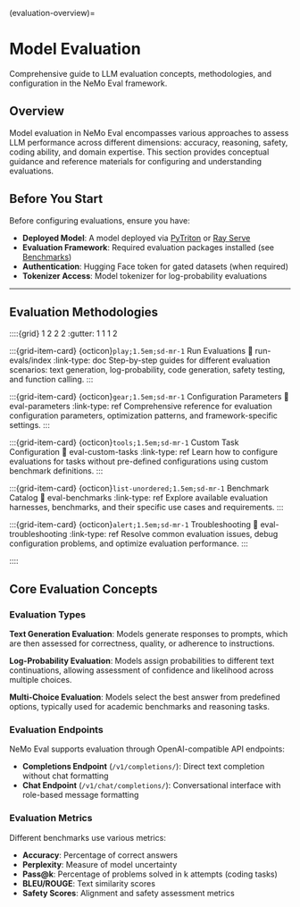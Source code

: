 (evaluation-overview)=

# Model Evaluation

Comprehensive guide to LLM evaluation concepts, methodologies, and configuration in the NeMo Eval framework.

## Overview

Model evaluation in NeMo Eval encompasses various approaches to assess LLM performance across different dimensions: accuracy, reasoning, safety, coding ability, and domain expertise. This section provides conceptual guidance and reference materials for configuring and understanding evaluations.

## Before You Start

Before configuring evaluations, ensure you have:

- **Deployed Model**: A model deployed via [PyTriton](../deployment/pytriton.md) or [Ray Serve](../deployment/ray-serve.md)
- **Evaluation Framework**: Required evaluation packages installed (see [Benchmarks](benchmarks.md))
- **Authentication**: Hugging Face token for gated datasets (when required)
- **Tokenizer Access**: Model tokenizer for log-probability evaluations

---

## Evaluation Methodologies

::::{grid} 1 2 2 2
:gutter: 1 1 1 2

:::{grid-item-card} {octicon}`play;1.5em;sd-mr-1` Run Evaluations
:link: run-evals/index
:link-type: doc
Step-by-step guides for different evaluation scenarios: text generation, log-probability, code generation, safety testing, and function calling.
:::

:::{grid-item-card} {octicon}`gear;1.5em;sd-mr-1` Configuration Parameters
:link: eval-parameters
:link-type: ref
Comprehensive reference for evaluation configuration parameters, optimization patterns, and framework-specific settings.
:::

:::{grid-item-card} {octicon}`tools;1.5em;sd-mr-1` Custom Task Configuration
:link: eval-custom-tasks
:link-type: ref
Learn how to configure evaluations for tasks without pre-defined configurations using custom benchmark definitions.
:::

:::{grid-item-card} {octicon}`list-unordered;1.5em;sd-mr-1` Benchmark Catalog
:link: eval-benchmarks
:link-type: ref
Explore available evaluation harnesses, benchmarks, and their specific use cases and requirements.
:::

:::{grid-item-card} {octicon}`alert;1.5em;sd-mr-1` Troubleshooting
:link: eval-troubleshooting
:link-type: ref
Resolve common evaluation issues, debug configuration problems, and optimize evaluation performance.
:::

::::

## Core Evaluation Concepts

### Evaluation Types

**Text Generation Evaluation**: Models generate responses to prompts, which are then assessed for correctness, quality, or adherence to instructions.

**Log-Probability Evaluation**: Models assign probabilities to different text continuations, allowing assessment of confidence and likelihood across multiple choices.

**Multi-Choice Evaluation**: Models select the best answer from predefined options, typically used for academic benchmarks and reasoning tasks.

### Evaluation Endpoints

NeMo Eval supports evaluation through OpenAI-compatible API endpoints:

- **Completions Endpoint** (`/v1/completions/`): Direct text completion without chat formatting
- **Chat Endpoint** (`/v1/chat/completions/`): Conversational interface with role-based message formatting

### Evaluation Metrics

Different benchmarks use various metrics:

- **Accuracy**: Percentage of correct answers
- **Perplexity**: Measure of model uncertainty  
- **Pass@k**: Percentage of problems solved in k attempts (coding tasks)
- **BLEU/ROUGE**: Text similarity scores
- **Safety Scores**: Alignment and safety assessment metrics
